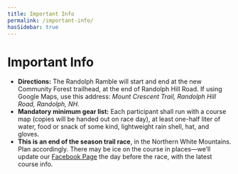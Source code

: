 ```yaml
---
title: Important Info
permalink: /important-info/
hasSidebar: true
---
```


# Important Info

- **Directions:** The Randolph Ramble will start and end at the new Community Forest trailhead, at the end of Randolph Hill Road. If using Google Maps, use this address: _Mount Crescent Trail, Randolph Hill Road, Randolph, NH._
- **Mandatory minimum gear list:** Each participant shall run with a course map (copies will be handed out on race day), at least one-half liter of water, food or snack of some kind, lightweight rain shell, hat, and gloves.
- **This is an end of the season trail race**, in the Northern White Mountains. Plan accordingly. There may be ice on the course in places—we’ll update our [Facebook Page](https://www.facebook.com/randolphramblerace) the day before the race, with the latest course info.
